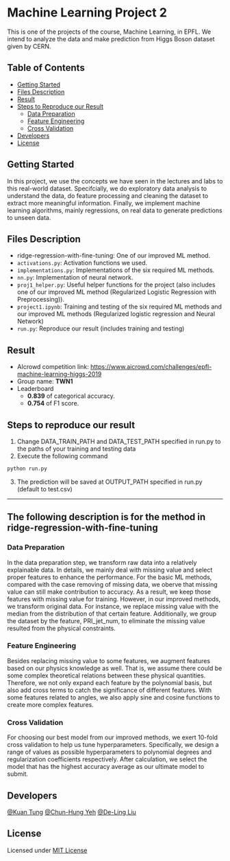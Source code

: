 # Machine Learning Project 2
This is one of the projects of the course, Machine Learning, in EPFL. We intend to analyze the data and make prediction from Higgs Boson dataset given by CERN.

## Table of Contents

- [Getting Started](#getting-started)
- [Files Description](#files-description)
- [Result](#result)
- [Steps to Reproduce our Result](#steps-to-reproduce-our-result)
  - [Data Preparation](#data-preparation)
  - [Feature Engineering](#feature-engineering)
  - [Cross Validation](#cross-validation)
- [Developers](#developers)
- [License](#license)

## Getting Started

In this project, we use the concepts we have seen in the lectures and labs to this real-world dataset. Specifcially, we do  exploratory data analysis to understand the data, do feature processing and cleaning the dataset to extract more meaningful information. Finally, we implement machine learning algorithms, mainly regressions,  on real data to generate predictions to unseen data.

## Files Description

- ridge-regression-with-fine-tuning: One of our improved ML method.
- `activations.py`: Activation functions we used.
- `implementations.py`: Implementations of the six required ML methods.
- `nn.py`: Implementation of neural network.
- `proj1_helper.py`: Useful helper functions for the project (also includes one of our improved ML method (Regularized Logistic Regression with Preprocessing)).
- `project1.ipynb`: Training and testing of the six required ML methods and our improved ML methods (Regularized logistic regression and Neural Network)
- `run.py`: Reproduce our result (includes training and testing)

## Result
* AIcrowd competition link: https://www.aicrowd.com/challenges/epfl-machine-learning-higgs-2019
* Group name: **TWN1**
* Leaderboard 
  - **0.839** of categorical accuracy.
  - **0.754** of F1 score.

## Steps to reproduce our result
1. Change DATA_TRAIN_PATH and DATA_TEST_PATH specified in run.py to the paths of your training and testing data
2. Execute the following command
```bash
python run.py
```
3. The prediction will be saved at OUTPUT_PATH specified in run.py (default to test.csv)

---

## The following description is for the method in ridge-regression-with-fine-tuning

### Data Preparation
In the data preparation step, we transform raw data into a relatively explainable data. In details, we mainly deal with missing value and select proper features to enhance the performance. For the basic ML methods, compared with the case removing of missing data, we oberve that missing value can still make contribution to accuracy. As a result, we keep those features with missing value for training. However, in our improved methods, we transform original data. For instance, we replace missing value with the median from the distribution of that certain feature. Additionally, we group the dataset by the feature, PRI_jet_num, to eliminate the missing value resulted from the physical constraints.


### Feature Engineering
Besides replacing missing value to some features, we augment features based on our physics knowledge as well. That is, we assume there could be some complex theoretical relations between these physical quantities. Therefore, we not only expand each  feature by the polynomial basis, but also add cross terms to catch the significance of different features. With some features related to angles, we also apply sine and cosine functions to create more complex features.


### Cross Validation
For choosing our best model from our improved methods, we exert 10-fold cross validation to help us tune hyperparameters. Specifically, we design a range of values as possible hyperparameters to polynomial degrees and regularization coefficients respectively. After calculation, we select the model that has the highest accuracy average as our ultimate model to submit.

## Developers
[@Kuan Tung](https://www.aicrowd.com/participants/kuan)
[@Chun-Hung Yeh](https://www.aicrowd.com/participants/yeh)
[@De-Ling Liu](https://www.aicrowd.com/participants/snoopy)

## License
Licensed under [MIT License](LICENSE)
